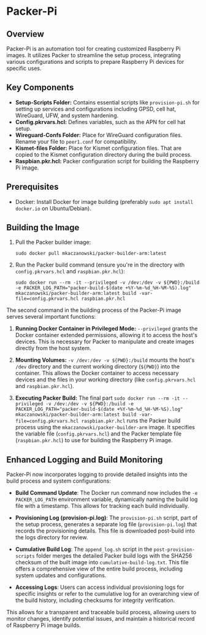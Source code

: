 
# Packer-Pi

## Overview
Packer-Pi is an automation tool for creating customized Raspberry Pi images. It utilizes Packer to streamline the setup process, integrating various configurations and scripts to prepare Raspberry Pi devices for specific uses.

## Key Components
- **Setup-Scripts Folder:** Contains essential scripts like `provision-pi.sh` for setting up services and configurations including GPSD, cell hat, WireGuard, UFW, and system hardening.
- **Config.pkrvars.hcl:** Defines variables, such as the APN for cell hat setup.
- **Wireguard-Confs Folder:** Place for WireGuard configuration files. Rename your file to `peer1.conf` for compatibility.
- **Kismet-files Folder:** Place for Kismet configuration files. That are copied to the Kismet configuration directory during the build process.
- **Raspbian.pkr.hcl:** Packer configuration script for building the Raspberry Pi image.

## Prerequisites
- Docker: Install Docker for image building (preferably `sudo apt install docker.io` on Ubuntu/Debian).

## Building the Image
1. Pull the Packer builder image:
   ```
   sudo docker pull mkaczanowski/packer-builder-arm:latest
   ```
2. Run the Packer build command (ensure you're in the directory with `config.pkrvars.hcl` and `raspbian.pkr.hcl`):
   ```
   sudo docker run --rm -it --privileged -v /dev:/dev -v ${PWD}:/build -e PACKER_LOG_PATH="packer-build-$(date +%Y-%m-%d_%H-%M-%S).log" mkaczanowski/packer-builder-arm:latest build -var-file=config.pkrvars.hcl raspbian.pkr.hcl
   ```
The second command in the building process of the Packer-Pi image serves several important functions:

1. **Running Docker Container in Privileged Mode:** `--privileged` grants the Docker container extended permissions, allowing it to access the host's devices. This is necessary for Packer to manipulate and create images directly from the host system.

2. **Mounting Volumes:** `-v /dev:/dev -v ${PWD}:/build` mounts the host's `/dev` directory and the current working directory (`${PWD}`) into the container. This allows the Docker container to access necessary devices and the files in your working directory (like `config.pkrvars.hcl` and `raspbian.pkr.hcl`).

3. **Executing Packer Build:** The final part `sudo docker run --rm -it --privileged -v /dev:/dev -v ${PWD}:/build -e PACKER_LOG_PATH="packer-build-$(date +%Y-%m-%d_%H-%M-%S).log" mkaczanowski/packer-builder-arm:latest build -var-file=config.pkrvars.hcl raspbian.pkr.hcl` runs the Packer build process using the `mkaczanowski/packer-builder-arm` image. It specifies the variable file (`config.pkrvars.hcl`) and the Packer template file (`raspbian.pkr.hcl`) to use for building the Raspberry Pi image.


## Enhanced Logging and Build Monitoring

Packer-Pi now incorporates logging to provide detailed insights into the build process and system configurations:

- **Build Command Update**: The Docker run command now includes the `-e PACKER_LOG_PATH` environment variable, dynamically naming the build log file with a timestamp. This allows for tracking each build individually. 

- **Provisioning Log (provision-pi.log)**: The `provision-pi.sh` script, part of the setup process, generates a separate log file (`provision-pi.log`) that records the provisioning details. This file is downloaded post-build into the logs directory for review.

- **Cumulative Build Log**: The `append_log.sh` script in the `post-provision-scripts` folder merges the detailed Packer build logs with the SHA256 checksum of the built image into `cumulative-build-log.txt`. This file offers a comprehensive view of the entire build process, including system updates and configurations.

- **Accessing Logs**: Users can access individual provisioning logs for specific insights or refer to the cumulative log for an overarching view of the build history, including checksums for integrity verification.

This allows for a transparent and traceable build process, allowing users to monitor changes, identify potential issues, and maintain a historical record of Raspberry Pi image builds.

